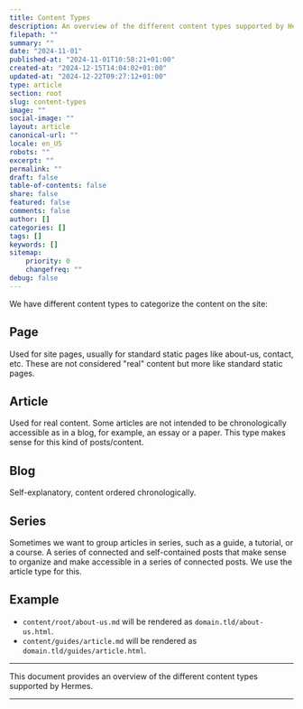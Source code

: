 ```yaml
---
title: Content Types
description: An overview of the different content types supported by Hermes.
filepath: ""
summary: ""
date: "2024-11-01"
published-at: "2024-11-01T10:58:21+01:00"
created-at: "2024-12-15T14:04:02+01:00"
updated-at: "2024-12-22T09:27:12+01:00"
type: article
section: root
slug: content-types
image: ""
social-image: ""
layout: article
canonical-url: ""
locale: en_US
robots: ""
excerpt: ""
permalink: ""
draft: false
table-of-contents: false
share: false
featured: false
comments: false
author: []
categories: []
tags: []
keywords: []
sitemap:
    priority: 0
    changefreq: ""
debug: false
---
```


We have different content types to categorize the content on the site:

## Page

Used for site pages, usually for standard static pages like about-us, contact, etc. These are not considered "real" content but more like standard static pages.

## Article

Used for real content. Some articles are not intended to be chronologically accessible as in a blog, for example, an essay or a paper. This type makes sense for this kind of posts/content.

## Blog

Self-explanatory, content ordered chronologically.

## Series

Sometimes we want to group articles in series, such as a guide, a tutorial, or a course. A series of connected and self-contained posts that make sense to organize and make accessible in a series of connected posts. We use the article type for this.

## Example

- `content/root/about-us.md` will be rendered as `domain.tld/about-us.html`.
- `content/guides/article.md` will be rendered as `domain.tld/guides/article.html`.

---

This document provides an overview of the different content types supported by Hermes.

---
